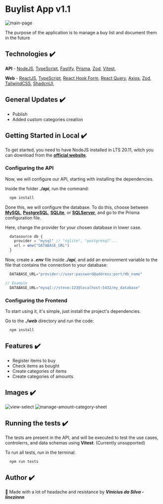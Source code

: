 # Buylist App v1.1

![main-page](https://github.com/Linezinnn/buylist-app/assets/111308710/99dbec20-407f-439c-98c2-1c904a955243)

The purpose of the application is to manage a buy list and document them in the future

## Technologies ✔️

**API** - 
[NodeJS](https://nodejs.org/docs/latest-v20.x/api/index.html), 
[TypeScript](https://www.typescriptlang.org/docs/),
[Fastify](https://fastify.dev/docs/latest/Guides/Getting-Started/),
[Prisma](https://www.prisma.io/docs/getting-started/quickstart),
[Zod](https://zod.dev),
[Vitest](https://vitest.dev/guide/),

**Web** - 
[ReactJS](https://react.dev/learn),
[TypeScript](https://www.typescriptlang.org/docs/),
[React Hook Form](https://react-hook-form.com/get-started),
[React Query](https://tanstack.com/query/v4/docs/framework/react/quick-start),
[Axios](https://axios-http.com/docs/intro),
[Zod](https://zod.dev),
[TailwindCSS](https://tailwindcss.com/docs/installation),
[ShadcnUI](https://ui.shadcn.com/docs),

## General Updates ✔️
- Publish
- Added custom categories creation

## Getting Started in Local ✔️

To get started, you need to have NodeJS installed in LTS 20.11, witch you can download from the [**official website**](https://nodejs.org/en). 

### Configuring the API
Now, we will configure our API, starting with installing the dependencies.

Inside the folder **_./api_**, run the command: 

```bash
  npm install
```

Done this, we will configure the database. To do this, choose between [**MySQL**](https://dev.mysql.com/doc/), [**PostgreSQL**](https://www.postgresql.org/docs/), [**SQLite**](https://www.sqlite.org/docs.html), or [**SQLServer**](https://learn.microsoft.com/pt-br/sql/sql-server/?view=sql-server-ver16), and go to the Prisma configuration file.

Here, change the provider for your chosen database in lower case.

```ts
  datasource db {
    provider = "mysql" // "sqlite", "postgresql"...
    url = env("DATABASE_URL")
  }
```

Now, create a **_.env_** file inside **_./api_**, and add an environment variable to the file that contains the connection to your database:

```ts
  DATABASE_URL="provider://user:password@address:port/db_name"

// Example
  DATABASE_URL="mysql://steve:123@localhost:5432/my_database"
```

### Configuring the Frontend

To start using it, it's simple, just install the project's dependencies.

Go to the **_./web_** directory and run the code:

```js
  npm install
```

## Features ✔️

 - Register items to buy
 - Check items as bought
 - Create categories of items
 - Create categories of amounts

## Images ✔️

![view-select](https://github.com/Linezinnn/buylist-app/assets/111308710/c7922252-fc8c-43c7-9c51-5c2f52154def)
![manage-amount-category-sheet](https://github.com/Linezinnn/buylist-app/assets/111308710/a3a0a8ce-0ff0-478d-8c81-fa03656fc541)

## Running the tests ✔️

The tests are present in the API, and will be executed to test the use cases, controlerrs, and data schemas using **Vitest**. (Currently unsupported)

To run all tests, run in the terminal:

```
  npm run tests
```

## Author ✔️

🔨 Made with a lot of headache and resistance by **_Vinícius da Silva - linezinnn_**

